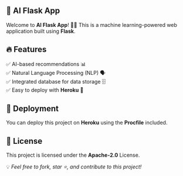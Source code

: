 ## 🚀 AI Flask App  

Welcome to **AI Flask App**! 🤖✨ This is a machine learning-powered web application built using **Flask**.  

## 🔥 Features  
✅ AI-based recommendations 📊  
✅ Natural Language Processing (NLP) 🗣️  
✅ Integrated database for data storage 🗄️  
✅ Easy to deploy with **Heroku** 🚀    

## 🚀 Deployment  
You can deploy this project on **Heroku** using the **Procfile** included.  

## 📜 License  
This project is licensed under the **Apache-2.0** License.  

💡 *Feel free to fork, star ⭐, and contribute to this project!*  
